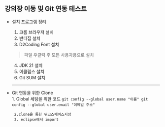 ## 강의장 이동 및 Git 연동 테스트
- 설치 프로그램 정리
    1. 크롬 브라우저 설치
    2. 반디집 설치
    3. D2Coding Font 설치

    > 파일 우클릭 후 모든 사용자용으로 설치


    4. JDK 21 설치
    5. 이클립스 설치
    6. Git SUM 설치
    ---

 - Git 연동을 위한 Clone
    <br>
        1. Global  세팅을 위한 코드
        ```
        git config --global user.name "이름"
        git config --global user.email "이메일 주소"
        ```

        2.clone을 통한 워크스페이스지정
        3. eclipse에서 import